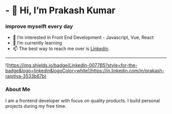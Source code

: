# - 👋 Hi, I’m Prakash Kumar
### improve myselft every day
- 👀 I’m interested in Front End Development - Javascript, Vue, React
- 🌱 I’m currently learning 
- 📫 The best way to reach me over is [Linkedin](https://in.linkedin.com/in/prakash-rajotiya-3533b67b).
---
![https://img.shields.io/badge/LinkedIn-0077B5?style=for-the-badge&logo=linkedin&logoColor=white](https://in.linkedin.com/in/prakash-rajotiya-3533b67b)
### About Me
I am a frontend developer with focus on quality products. I build personal projects during my free time.


<!---
prakashrajotiya/prakashrajotiya is a ✨ special ✨ repository because its `README.md` (this file) appears on your GitHub profile.
You can click the Preview link to take a look at your changes.
--->
